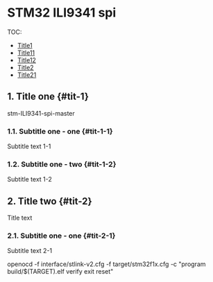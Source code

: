 # STM32 ILI9341 spi
TOC:
 - [Title1](#tit-1)
  - [Title11](#tit-1-1)
  - [Title12](#tit-1-2)
 - [Title2](#tit-2)
  - [Title21](#tit-2-1)

## 1. Title one {#tit-1}

stm-ILI9341-spi-master

### 1.1. Subtitle one - one {#tit-1-1}
Subtitle text 1-1

### 1.2. Subtitle one - two {#tit-1-2}
Subtitle text 1-2

## 2. Title two {#tit-2}
Title text
### 2.1. Subtitle one - one {#tit-2-1}
Subtitle text 2-1

 openocd -f interface/stlink-v2.cfg -f target/stm32f1x.cfg -c "program build/$(TARGET).elf verify exit reset"